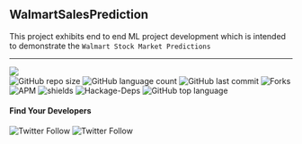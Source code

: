 ## WalmartSalesPrediction
This project exhibits end to end ML project development which is intended to demonstrate the `Walmart Stock Market Predictions`
<hr>

<img align="left" src="https://img.shields.io/badge/License-Apache%202.0-blue.svg"><br>
![GitHub repo size](https://img.shields.io/github/repo-size/nich02/WalmartSalesPrediction?color=green-yellow&logo=github&logoColor=blue) ![GitHub language count](https://img.shields.io/github/languages/count/nich02/WalmartSalesPrediction?logo=visual-studio-code) ![GitHub last commit](https://img.shields.io/github/last-commit/nich02/WalmartSalesPrediction?style=plastic&color=brightgreen) 
![Forks](https://img.shields.io/github/forks/nich02/WalmartSalesPrediction?style=social) ![APM](https://img.shields.io/apm/dm/vim-mode) ![shields](https://img.shields.io/opencollective/sponsors/0) ![Hackage-Deps](https://img.shields.io/hackage-deps/v/lens) ![GitHub top language](https://img.shields.io/github/languages/top/nich02/WalmartSalesPrediction)

#### Find Your Developers
![Twitter Follow](https://img.shields.io/twitter/follow/okomojacob?style=social) ![Twitter Follow](https://img.shields.io/twitter/follow/nich02?style=social)
